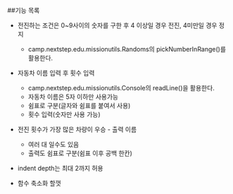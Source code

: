 ##기능 목록

* 전진하는 조건은 0~9사이의 숫자를 구한 후 4 이상일 경우 전진, 4미만일 경우 정지 
  * camp.nextstep.edu.missionutils.Randoms의 pickNumberInRange()를 활용한다.
*   자동차 이름 입력 후 횟수 입력
    * camp.nextstep.edu.missionutils.Console의 readLine()을 활용한다.
    * 자동차 이름은 5자 이하만 사용가능
    * 쉼표로 구분(글자와 쉼표를 붙여서 사용)
    * 횟수 입력(숫자만 사용 가능)

  * 전진 횟수가 가장 많은 차량이 우승 - 출력 이름
    * 여러 대 일수도 있음
    * 출력도 쉼표로 구분(쉼표 이후 공백 한칸)
  * indent depth는 최대 2까지 허용
  * 함수 축소화 할껏